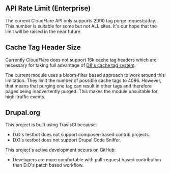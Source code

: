 ## API Rate Limit (Enterprise)
The current CloudFlare API only supports 2000 tag purge requests/day.  This number is suitable for some but not ALL sites.  It's our hope that the limit will be raised in the near future.

## Cache Tag Header Size
Currently CloudFlare does not support 16k cache tag headers which are necessary for taking full advantage of [D8's cache tag system](https://www.drupal.org/developing/api/8/cache/tags).

The current module uses a bloom-filter based approach to work around this limitation. They limit the number of possible cache tags to 4096. However, that means that purging one tag can result in other tags and therefore pages being inadvertently purged.  This makes the module unsuitable for high-traffic events.

## Drupal.org
This project is built using TravisCI because:
- D.O's testbot does not support composer-based contrib projects.
- D.O's testbot does not support Drupal Code Sniffer.

This project's active development occurs on GitHub:
- Developers are more comfortable with pull-request based contribution than D.O's patch based workflow.
